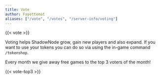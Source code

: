 ```yaml
---
title: Vote
author: Fayettemat
aliases: ["/vote", "/votes", "/server-info/voting"]
---
```


{{< vote >}}

Voting helps ShadowNode grow, gain new players and also expand.  If you want to use your tokens you can do so via using the in-game command `/tokenshop`.

Every month we give away free games to the top 3 voters of the month!

{{< vote-top3 >}}